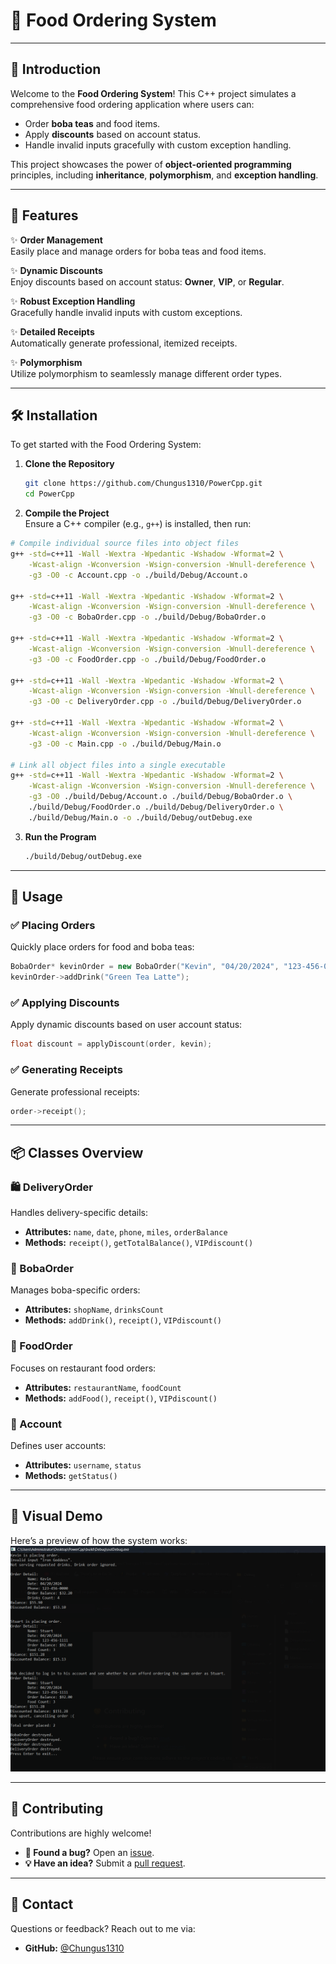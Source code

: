 
# 🥤 Food Ordering System



---

## 🌟 Introduction

Welcome to the **Food Ordering System**! This C++ project simulates a comprehensive food ordering application where users can:
- Order **boba teas** and food items.
- Apply **discounts** based on account status.
- Handle invalid inputs gracefully with custom exception handling.

This project showcases the power of **object-oriented programming** principles, including **inheritance**, **polymorphism**, and **exception handling**.

---

## 🚀 Features

✨ **Order Management**  
Easily place and manage orders for boba teas and food items.

✨ **Dynamic Discounts**  
Enjoy discounts based on account status: **Owner**, **VIP**, or **Regular**.

✨ **Robust Exception Handling**  
Gracefully handle invalid inputs with custom exceptions.

✨ **Detailed Receipts**  
Automatically generate professional, itemized receipts.

✨ **Polymorphism**  
Utilize polymorphism to seamlessly manage different order types.

---

## 🛠️ Installation

To get started with the Food Ordering System:

1. **Clone the Repository**  
   ```bash
   git clone https://github.com/Chungus1310/PowerCpp.git
   cd PowerCpp
   ```

2. **Compile the Project**  
   Ensure a C++ compiler (e.g., `g++`) is installed, then run:  
```bash
# Compile individual source files into object files
g++ -std=c++11 -Wall -Wextra -Wpedantic -Wshadow -Wformat=2 \
    -Wcast-align -Wconversion -Wsign-conversion -Wnull-dereference \
    -g3 -O0 -c Account.cpp -o ./build/Debug/Account.o

g++ -std=c++11 -Wall -Wextra -Wpedantic -Wshadow -Wformat=2 \
    -Wcast-align -Wconversion -Wsign-conversion -Wnull-dereference \
    -g3 -O0 -c BobaOrder.cpp -o ./build/Debug/BobaOrder.o

g++ -std=c++11 -Wall -Wextra -Wpedantic -Wshadow -Wformat=2 \
    -Wcast-align -Wconversion -Wsign-conversion -Wnull-dereference \
    -g3 -O0 -c FoodOrder.cpp -o ./build/Debug/FoodOrder.o

g++ -std=c++11 -Wall -Wextra -Wpedantic -Wshadow -Wformat=2 \
    -Wcast-align -Wconversion -Wsign-conversion -Wnull-dereference \
    -g3 -O0 -c DeliveryOrder.cpp -o ./build/Debug/DeliveryOrder.o

g++ -std=c++11 -Wall -Wextra -Wpedantic -Wshadow -Wformat=2 \
    -Wcast-align -Wconversion -Wsign-conversion -Wnull-dereference \
    -g3 -O0 -c Main.cpp -o ./build/Debug/Main.o

# Link all object files into a single executable
g++ -std=c++11 -Wall -Wextra -Wpedantic -Wshadow -Wformat=2 \
    -Wcast-align -Wconversion -Wsign-conversion -Wnull-dereference \
    -g3 -O0 ./build/Debug/Account.o ./build/Debug/BobaOrder.o \
    ./build/Debug/FoodOrder.o ./build/Debug/DeliveryOrder.o \
    ./build/Debug/Main.o -o ./build/Debug/outDebug.exe
   ```

3. **Run the Program**  
   ```bash
   ./build/Debug/outDebug.exe
   ```

---

## 📖 Usage

### ✅ Placing Orders  
Quickly place orders for food and boba teas:
```cpp
BobaOrder* kevinOrder = new BobaOrder("Kevin", "04/20/2024", "123-456-0000", 10.4f, "M Tea");
kevinOrder->addDrink("Green Tea Latte");
```

### ✅ Applying Discounts  
Apply dynamic discounts based on user account status:
```cpp
float discount = applyDiscount(order, kevin);
```

### ✅ Generating Receipts  
Generate professional receipts:
```cpp
order->receipt();
```

---

## 📦 Classes Overview

### 🛍️ DeliveryOrder
Handles delivery-specific details:
- **Attributes:** `name`, `date`, `phone`, `miles`, `orderBalance`
- **Methods:** `receipt()`, `getTotalBalance()`, `VIPdiscount()`

### 🧋 BobaOrder
Manages boba-specific orders:
- **Attributes:** `shopName`, `drinksCount`
- **Methods:** `addDrink()`, `receipt()`, `VIPdiscount()`

### 🍔 FoodOrder
Focuses on restaurant food orders:
- **Attributes:** `restaurantName`, `foodCount`
- **Methods:** `addFood()`, `receipt()`, `VIPdiscount()`

### 👤 Account
Defines user accounts:
- **Attributes:** `username`, `status`
- **Methods:** `getStatus()`

---

## 🎨 Visual Demo

Here’s a preview of how the system works:  
![Demo Screenshot](ss.png)

---

## 🤝 Contributing

Contributions are highly welcome!  
- **🐞 Found a bug?** Open an [issue](https://github.com/Chungus1310/PowerCpp/issues).  
- **💡 Have an idea?** Submit a [pull request](https://github.com/Chungus1310/PowerCpp/pulls).  

---

## 📧 Contact

Questions or feedback? Reach out to me via:  
- **GitHub:** [@Chungus1310](https://github.com/Chungus1310)  
